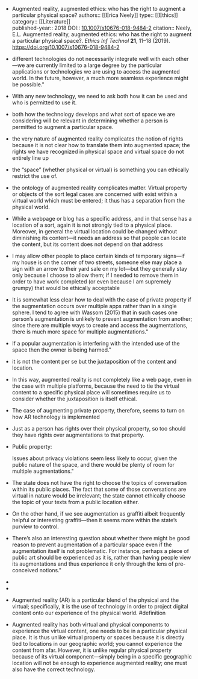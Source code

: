 - Augmented reality, augmented ethics: who has the right to augment a particular physical space?
  authors::  [[Erica Neely]]
  type:: [[Ethics]] 
  category:: [[Literature]]  
  published-year:: 2018
  DOI:: [10.1007/s10676-018-9484-2](https://doi.org/10.1007/s10676-018-9484-2) 
  citation:: Neely, E.L. Augmented reality, augmented ethics: who has the right to augment a particular physical space?. *Ethics Inf Technol* **21**, 11–18 (2019). https://doi.org/10.1007/s10676-018-9484-2
- different technologies do not necessarily integrate well with each other—we are currently limited to a large degree by the particular applications or technologies we are using to access the augmented world. In the future, however, a much more  seamless experience might be possible."
- With any new technology, we need to ask both how it can be used and who is permitted to use it.
- both how the technology develops and what sort of space we are considering will be relevant in determining whether a person is permitted to augment a particular space.
- the very nature of augmented reality complicates the notion of rights because it is not clear how to translate them into augmented space; the rights we have recognized in physical space and virtual space do not entirely line up
- the “space” (whether physical or virtual) is something you can ethically restrict the use of.
- the ontology of augmented reality complicates matter. Virtual property or objects of the sort legal cases are concerned with exist within a virtual world which must be entered; it thus has a separation from the physical world.
- While a webpage or blog has a specific address, and in that sense has a location of a sort, again it is not strongly tied to a physical place. Moreover, in general the virtual location could be changed without diminishing its content—it needs an address so that people can locate the content, but its content does not depend on that address
- I may allow other people to place certain kinds of temporary signs—if my house is on the corner of two streets, someone else may place a sign with an arrow to their yard sale on my lot—but they generally stay only because I choose to allow them; if I needed to remove them in order to have work completed (or even because I am supremely grumpy) that would be ethically acceptable
- It is somewhat less clear how to deal with the case of private property if the augmentation occurs over multiple apps rather than in a single sphere. I tend to agree with Wassom
  (2015) that in such cases one person’s augmentation is unlikely to prevent augmentation from another; since there are multiple ways to create and access the augmentations, there is much more space for multiple augmentations."
- If a popular augmentation is interfering with the intended use of the space then the owner is
  being harmed."
- it is not the content per se but the juxtaposition of the content and location.
- In this way, augmented reality is not completely like a web page, even in the case with multiple platforms, because the need to tie the virtual content to a specific physical place will sometimes require us to consider whether the juxtaposition is itself ethical.
- The case of augmenting private property, therefore, seems to turn on how AR technology is implemented
- Just as a person has rights over their physical property, so too should they have rights over augmentations to that property.
- Public property:
  
  Issues about privacy violations seem less likely to occur, given the public nature of the space, and there would be plenty of room for multiple augmentations."
- The state does not have the right to choose the topics of conversation within its public places. The fact that some of those conversations are virtual in nature would be irrelevant; the state cannot ethically choose the topic of your texts from a public location either.
- On the other hand, if we see augmentation as graffiti albeit frequently helpful or interesting graffiti—then it seems more within the state’s purview to control.
- There’s also an interesting question about whether there might be good reason to prevent augmentation of a particular space even if the augmentation itself is not problematic. For instance, perhaps a piece of public art should be experienced as it is, rather than having people
  view its augmentations and thus experience it only through the lens of pre-conceived notions."
-
-
- Augmented reality (AR) is a particular blend of the physical and the virtual; specifically, it is the use of technology in order to project digital content onto our experience of the physical world. #definition
- Augmented reality has both virtual and physical components to experience the virtual content, one needs to be in a particular physical place. It is thus unlike virtual property or spaces because it is directly tied to locations in our geographic  world; you cannot experience the content from afar. However, it is unlike regular physical property because of its virtual component—simply being in a specific geographic location will not be enough to experience augmented reality; one must also have the correct technology.